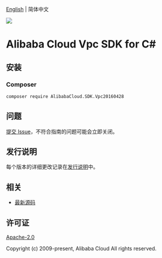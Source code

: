 [English](README.md) | 简体中文

![](https://aliyunsdk-pages.alicdn.com/icons/AlibabaCloud.svg)

# Alibaba Cloud Vpc SDK for C#

## 安装

### Composer

```bash
composer require AlibabaCloud.SDK.Vpc20160428
```

## 问题

[提交 Issue](https://github.com/aliyun/alibabacloud-csharp-sdk/issues/new)，不符合指南的问题可能会立即关闭。

## 发行说明

每个版本的详细更改记录在[发行说明](./ChangeLog.md)中。

## 相关

* [最新源码](https://github.com/aliyun/alibabacloud-csharp-sdk/)

## 许可证

[Apache-2.0](http://www.apache.org/licenses/LICENSE-2.0)

Copyright (c) 2009-present, Alibaba Cloud All rights reserved.
